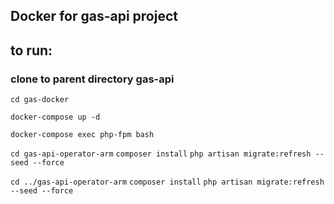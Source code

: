 ## Docker for gas-api project

## to run:
### clone to parent directory gas-api
`cd gas-docker`

`docker-compose up -d`

`docker-compose exec php-fpm bash`

`cd gas-api-operator-arm`
`composer install`
`php artisan migrate:refresh --seed --force`

`cd ../gas-api-operator-arm`
`composer install`
`php artisan migrate:refresh --seed --force`
